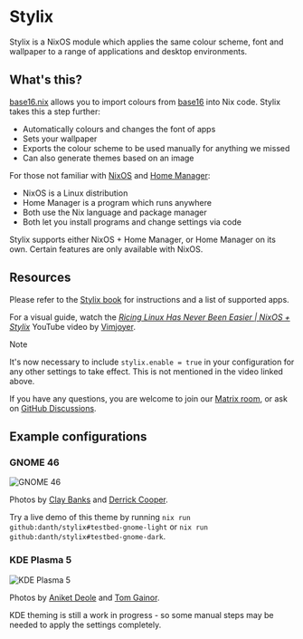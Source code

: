 # Stylix

Stylix is a NixOS module which applies the same colour scheme, font and
wallpaper to a range of applications and desktop environments.

## What's this?

[base16.nix](https://github.com/SenchoPens/base16.nix#readme) allows you to
import colours from [base16](https://github.com/chriskempson/base16#readme)
into Nix code. Stylix takes this a step further:

- Automatically colours and changes the font of apps
- Sets your wallpaper
- Exports the colour scheme to be used manually for anything we missed
- Can also generate themes based on an image

For those not familiar with [NixOS](https://nixos.org/) and
[Home Manager](https://github.com/nix-community/home-manager#readme):

- NixOS is a Linux distribution
- Home Manager is a program which runs anywhere
- Both use the Nix language and package manager
- Both let you install programs and change settings via code

Stylix supports either NixOS + Home Manager, or Home Manager on its own.
Certain features are only available with NixOS.

## Resources

Please refer to the [Stylix book](https://danth.github.io/stylix/)
for instructions and a list of supported apps.

For a visual guide, watch the [*Ricing Linux Has Never Been Easier | NixOS +
Stylix*](https://youtu.be/ljHkWgBaQWU) YouTube video by
[Vimjoyer](https://www.youtube.com/@vimjoyer).

> [!NOTE]
>
> It's now necessary to include `stylix.enable = true` in your configuration
> for any other settings to take effect. This is not mentioned in the video
> linked above.

If you have any questions, you are welcome to
join our [Matrix room](https://matrix.to/#/#stylix:danth.me),
or ask on [GitHub Discussions](https://github.com/danth/stylix/discussions).

## Example configurations

### GNOME 46

![GNOME 46](https://github.com/user-attachments/assets/e1c6d39a-f7ef-423b-ad52-282fb398d26b)

Photos by [Clay Banks](https://unsplash.com/photos/three-bicycles-parked-in-front-of-building-hwLAI5lRhdM)
and [Derrick Cooper](https://unsplash.com/photos/brown-road-in-forest-during-daytime-L505cPnmIds).

Try a live demo of this theme by running
`nix run github:danth/stylix#testbed-gnome-light` or
`nix run github:danth/stylix#testbed-gnome-dark`.

### KDE Plasma 5

![KDE Plasma 5](https://github.com/user-attachments/assets/76a31d45-446f-45a4-84d3-4438575ab03b)

Photos by [Aniket Deole](https://unsplash.com/photos/mountain-surrounded-by-trees-under-cloudy-sky-T-tOgjWZ0fQ)
and [Tom Gainor](https://unsplash.com/photos/landscape-photography-of-body-of-water-overlooking-mountain-range-ZqLeQDjY6fY).

KDE theming is still a work in progress - so some manual steps may be needed
to apply the settings completely.
